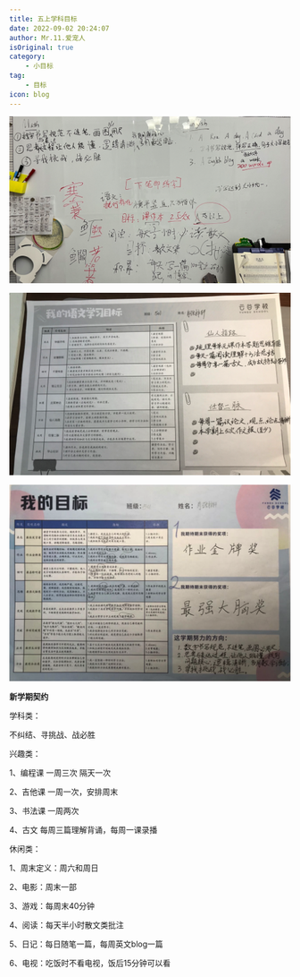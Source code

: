 ```yaml
---
title: 五上学科目标
date: 2022-09-02 20:24:07
author: Mr.11.爱宠人
isOriginal: true
category:
    - 小目标
tag:
    - 目标
icon: blog
---
```


![image-20220902210257375](./5thgradeterm1.assets/image-20220902210257375.png)

![image-20220902210342133](./5thgradeterm1.assets/image-20220902210342133.png)

![image-20220902210407957](./5thgradeterm1.assets/image-20220902210407957.png)

**新学期契约**

学科类：

不纠结、寻挑战、战必胜


兴趣类：

1、编程课 一周三次 隔天一次

2、吉他课 一周一次，安排周末

3、书法课 一周两次 

4、古文 每周三篇理解背诵，每周一课录播


休闲类：

1、周末定义：周六和周日

2、电影：周末一部

3、游戏：每周末40分钟

4、阅读：每天半小时散文类批注

5、日记：每日随笔一篇，每周英文blog一篇

6、电视：吃饭时不看电视，饭后15分钟可以看
